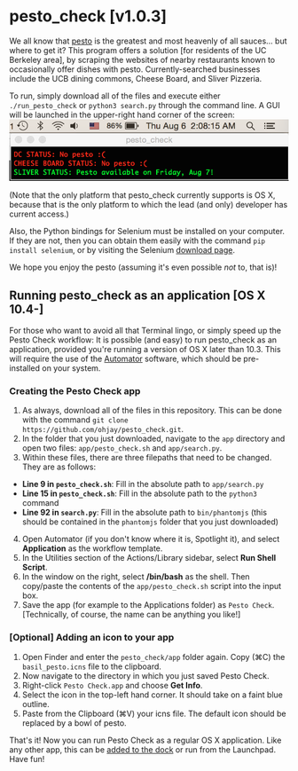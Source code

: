 # pesto_check [v1.0.3]
We all know that [pesto](https://upload.wikimedia.org/wikipedia/commons/thumb/c/c9/BasilPesto.JPG/1920px-BasilPesto.JPG) is the greatest and most heavenly of all sauces... but where to get it? This program offers a solution [for residents of the UC Berkeley area], by scraping the websites of nearby restaurants known to occasionally offer dishes with pesto. Currently-searched businesses include the UCB dining commons, Cheese Board, and Sliver Pizzeria.

To run, simply download all of the files and execute either `./run_pesto_check` or `python3 search.py` through the command line. A GUI will be launched in the upper-right hand corner of the screen: ![alt text](https://github.com/ohjay/pesto_check/blob/master/gui_example.png "A screenshot of the pesto check UI")

(Note that the only platform that pesto_check currently supports is OS X, because that is the only platform to which the lead (and only) developer has current access.)

Also, the Python bindings for Selenium must be installed on your computer. If they are not, then you can obtain them easily with the command `pip install selenium`, or by visiting the Selenium [download page](http://www.seleniumhq.org/download/).

We hope you enjoy the pesto (assuming it's even possible _not_ to, that is)!

## Running pesto_check as an application [OS X 10.4-]
For those who want to avoid all that Terminal lingo, or simply speed up the Pesto Check workflow: It is possible (and easy) to run pesto_check as an application, provided you're running a version of OS X later than 10.3. This will require the use of the [Automator](https://support.apple.com/en-ph/HT2488) software, which should be pre-installed on your system.

### Creating the Pesto Check app
1. As always, download all of the files in this repository. This can be done with the command `git clone https://github.com/ohjay/pesto_check.git`.
2. In the folder that you just downloaded, navigate to the `app` directory and open two files: `app/pesto_check.sh` and `app/search.py`.
3. Within these files, there are three filepaths that need to be changed. They are as follows:
  + **Line 9 in `pesto_check.sh`**: Fill in the absolute path to `app/search.py`
  + **Line 15 in `pesto_check.sh`**: Fill in the absolute path to the `python3` command
  + **Line 92 in `search.py`**: Fill in the absolute path to `bin/phantomjs` (this should be contained
    in the `phantomjs` folder that you just downloaded)
4. Open Automator (if you don't know where it is, Spotlight it), and select **Application** as the workflow template.
5. In the Utilities section of the Actions/Library sidebar, select **Run Shell Script**.
6. In the window on the right, select **/bin/bash** as the shell. Then copy/paste the contents of the `app/pesto_check.sh` script into the input box.
7. Save the app (for example to the Applications folder) as `Pesto Check`. [Technically, of course, the name can be anything you like!]

### [Optional] Adding an icon to your app
1. Open Finder and enter the `pesto_check/app` folder again. Copy (⌘C) the `basil_pesto.icns` file to the clipboard.
2. Now navigate to the directory in which you just saved Pesto Check.
3. Right-click `Pesto Check.app` and choose **Get Info**.
4. Select the icon in the top-left hand corner. It should take on a faint blue outline.
5. Paste from the Clipboard (⌘V) your icns file. The default icon should be replaced by a bowl of pesto.

That's it! Now you can run Pesto Check as a regular OS X application. Like any other app, this can be [added to the dock](https://github.com/ohjay/pesto_check/blob/master/in_dock.png) or run from the Launchpad. Have fun!
